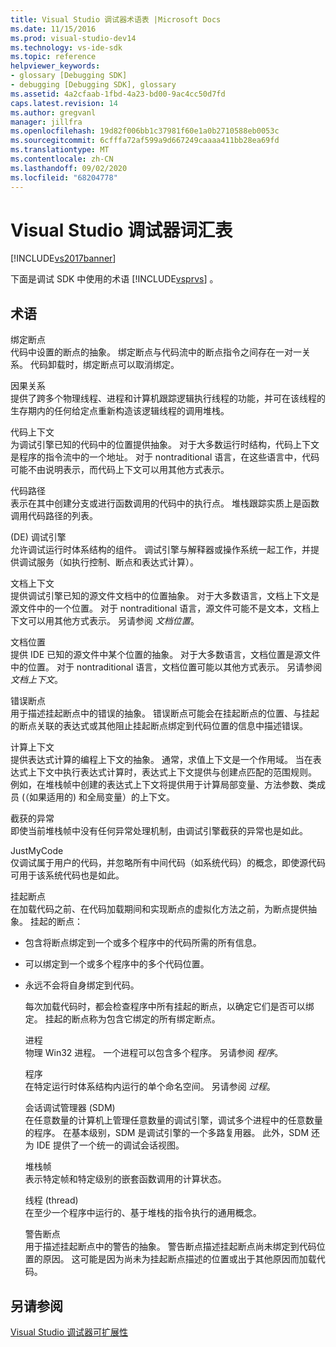 ```yaml
---
title: Visual Studio 调试器术语表 |Microsoft Docs
ms.date: 11/15/2016
ms.prod: visual-studio-dev14
ms.technology: vs-ide-sdk
ms.topic: reference
helpviewer_keywords:
- glossary [Debugging SDK]
- debugging [Debugging SDK], glossary
ms.assetid: 4a2cfaab-1fbd-4a23-bd00-9ac4cc50d7fd
caps.latest.revision: 14
ms.author: gregvanl
manager: jillfra
ms.openlocfilehash: 19d82f006bb1c37981f60e1a0b2710588eb0053c
ms.sourcegitcommit: 6cfffa72af599a9d667249caaaa411bb28ea69fd
ms.translationtype: MT
ms.contentlocale: zh-CN
ms.lasthandoff: 09/02/2020
ms.locfileid: "68204778"
---
```

# <a name="visual-studio-debugger-glossary"></a>Visual Studio 调试器词汇表
[!INCLUDE[vs2017banner](../../../includes/vs2017banner.md)]

下面是调试 SDK 中使用的术语 [!INCLUDE[vsprvs](../../../includes/vsprvs-md.md)] 。  
  
## <a name="terms"></a>术语  
 绑定断点  
 代码中设置的断点的抽象。 绑定断点与代码流中的断点指令之间存在一对一关系。 代码卸载时，绑定断点可以取消绑定。  
  
 因果关系  
 提供了跨多个物理线程、进程和计算机跟踪逻辑执行线程的功能，并可在该线程的生存期内的任何给定点重新构造该逻辑线程的调用堆栈。  
  
 代码上下文  
 为调试引擎已知的代码中的位置提供抽象。 对于大多数运行时结构，代码上下文是程序的指令流中的一个地址。 对于 nontraditional 语言，在这些语言中，代码可能不由说明表示，而代码上下文可以用其他方式表示。  
  
 代码路径  
 表示在其中创建分支或进行函数调用的代码中的执行点。 堆栈跟踪实质上是函数调用代码路径的列表。  
  
  (DE) 调试引擎  
 允许调试运行时体系结构的组件。 调试引擎与解释器或操作系统一起工作，并提供调试服务（如执行控制、断点和表达式计算）。  
  
 文档上下文  
 提供调试引擎已知的源文件文档中的位置抽象。 对于大多数语言，文档上下文是源文件中的一个位置。 对于 nontraditional 语言，源文件可能不是文本，文档上下文可以用其他方式表示。 另请参阅 *文档位置*。  
  
 文档位置  
 提供 IDE 已知的源文件中某个位置的抽象。 对于大多数语言，文档位置是源文件中的位置。 对于 nontraditional 语言，文档位置可能以其他方式表示。 另请参阅 *文档上下文*。  
  
 错误断点  
 用于描述挂起断点中的错误的抽象。 错误断点可能会在挂起断点的位置、与挂起的断点关联的表达式或其他阻止挂起断点绑定到代码位置的信息中描述错误。  
  
 计算上下文  
 提供表达式计算的编程上下文的抽象。 通常，求值上下文是一个作用域。 当在表达式上下文中执行表达式计算时，表达式上下文提供与创建点匹配的范围规则。 例如，在堆栈帧中创建的表达式上下文将提供用于计算局部变量、方法参数、类成员 (（如果适用的) 和全局变量）的上下文。  
  
 截获的异常  
 即使当前堆栈帧中没有任何异常处理机制，由调试引擎截获的异常也是如此。  
  
 JustMyCode  
 仅调试属于用户的代码，并忽略所有中间代码（如系统代码）的概念，即使源代码可用于该系统代码也是如此。  
  
 挂起断点  
 在加载代码之前、在代码加载期间和实现断点的虚拟化方法之前，为断点提供抽象。 挂起的断点：  
  
- 包含将断点绑定到一个或多个程序中的代码所需的所有信息。  
  
- 可以绑定到一个或多个程序中的多个代码位置。  
  
- 永远不会将自身绑定到代码。  
  
  每次加载代码时，都会检查程序中所有挂起的断点，以确定它们是否可以绑定。 挂起的断点称为包含它绑定的所有绑定断点。  
  
  进程  
  物理 Win32 进程。 一个进程可以包含多个程序。 另请参阅 *程序*。  
  
  程序  
  在特定运行时体系结构内运行的单个命名空间。 另请参阅 *过程*。  
  
  会话调试管理器 (SDM)   
  在任意数量的计算机上管理任意数量的调试引擎，调试多个进程中的任意数量的程序。 在基本级别，SDM 是调试引擎的一个多路复用器。 此外，SDM 还为 IDE 提供了一个统一的调试会话视图。  
  
  堆栈帧  
  表示特定帧和特定级别的嵌套函数调用的计算状态。  
  
  线程 (thread)  
  在至少一个程序中运行的、基于堆栈的指令执行的通用概念。  
  
  警告断点  
  用于描述挂起断点中的警告的抽象。 警告断点描述挂起断点尚未绑定到代码位置的原因。 这可能是因为尚未为挂起断点描述的位置或出于其他原因而加载代码。  
  
## <a name="see-also"></a>另请参阅  
 [Visual Studio 调试器可扩展性](../../../extensibility/debugger/visual-studio-debugger-extensibility.md)
